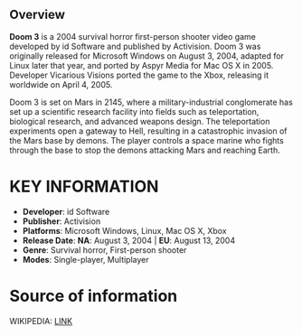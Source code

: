 ## Overview


**Doom 3** is a 2004 survival horror first-person shooter video game developed by id Software and published by Activision. Doom 3 was originally released for Microsoft Windows on August 3, 2004, adapted for Linux later that year, and ported by Aspyr Media for Mac OS X in 2005. Developer Vicarious Visions ported the game to the Xbox, releasing it worldwide on April 4, 2005.

Doom 3 is set on Mars in 2145, where a military-industrial conglomerate has set up a scientific research facility into fields such as teleportation, biological research, and advanced weapons design. The teleportation experiments open a gateway to Hell, resulting in a catastrophic invasion of the Mars base by demons. The player controls a space marine who fights through the base to stop the demons attacking Mars and reaching Earth. 
# KEY INFORMATION

- **Developer**: id Software
- **Publisher**: Activision
- **Platforms**: Microsoft Windows, Linux, Mac OS X, Xbox
- **Release Date**: **NA**: August 3, 2004 | **EU**: August 13, 2004
- **Genre**: Survival horror, First-person shooter
- **Modes**: Single-player, Multiplayer
# Source of information
 WIKIPEDIA: [LINK](https://en.wikipedia.org/wiki/Doom_3)